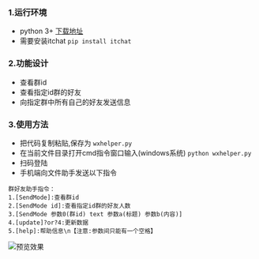 ### 1.运行环境
+ python 3+ [下载地址](https://www.python.org/downloads/)
+ 需要安装itchat
```pip install itchat```
### 2.功能设计
* 查看群id
* 查看指定id群的好友
* 向指定群中所有自己的好友发送信息
### 3.使用方法
+ 把代码复制粘贴,保存为 `wxhelper.py`
+ 在当前文件目录打开cmd指令窗口输入(windows系统)
```python wxhelper.py```
+ 扫码登陆
+ 手机端向文件助手发送以下指令
```
群好友助手指令：
1.[SendMode]:查看群id
2.[SendMode id]:查看指定id群的好友人数
3.[SendMode 参数0(群id) text 参数a(标题) 参数b(内容)]
4.[update]?or?4:更新数据
5.[help]:帮助信息\n【注意:参数间只能有一个空格】

```
![预览效果](https://raw.githubusercontent.com/Cendeal/python_itchat_wxhelper/master/example/example.png)

